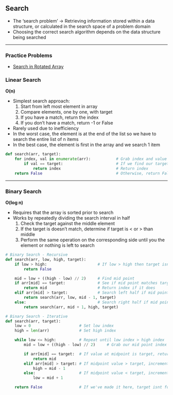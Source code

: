 ## Search
- The ‘search problem’ -> Retrieving information stored within a data structure, or calculated in the search space of a problem domain
- Choosing the correct search algorithm depends on the data structure being searched
***

### Practice Problems
- [Search in Rotated Array](./practice_problems/practice_problems.md#search-in-rotated-arrar)

### Linear Search  
**O(n)**
- Simplest search approach:
	1. Start from left most element in array
	2. Compare elements, one by one, with target
	3. If you have a match, return the index
	4. If you don’t have a match, return -1 or False
- Rarely used due to inefficiency
- In the worst case, the element is at the end of the list so we have to search the entire list of n items
- In the best case, the element is first in the array and we search 1 item
```python
def search(arr, target):
	for index, val in enumerate(arr):			# Grab index and value
		if val == target:						# If we find our target
			return index						# Return index
	return False 								# Otherwise, return False
```
- - - -

### Binary Search  
**O(log n)**
- Requires that the array is sorted prior to search
- Works by repeatedly dividing the search interval in half
	1. Check the target against the middle element
	2. If the target is doesn’t match, determine if target is < or > than middle
	3. Perform the same operation on the corresponding side until you the element or nothing is left to search
```python
# Binary Search - Recursive
def search(arr, low, high, target):
	if low > high:						# If low > high then target isnt in array
		return False

	mid = low + ((high - low) // 2)		# Find mid point
	if arr[mid] == target:				# See if mid point matches target
		return mid						# Return index if it does
	elif arr[mid] > target:				# Search left half if mid point > target
		return search(arr, low, mid - 1, target)
	else:								# Search right half if mid point < target
		return search(arr, mid + 1, high, target)

# Binary Search - Iterative
def search(arr, target):
	low = 0						# Set low index
	high = len(arr)				# Set high index

	while low <= high:			# Repeat until low index > high index
		mid = low + ((high - low) // 2) 	# Grab our mid point index

		if arr[mid] == target:	# If value at midpoint is target, return index
			return mid
		elif arr[mid] > target:	# If midpoint value > target, increment high index
			high = mid - 1
		else:					# If midpoint value < target, increment low index
			low = mid + 1

	return False				# If we've made it here, target isnt found
```
